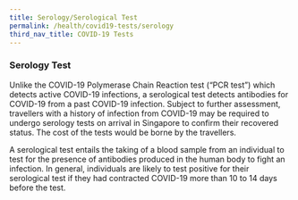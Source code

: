 ```yaml
---
title: Serology/Serological Test
permalink: /health/covid19-tests/serology
third_nav_title: COVID-19 Tests
---
```


<div id="serology"></div>

### Serology Test

Unlike the COVID-19 Polymerase Chain Reaction test (“PCR test”) which detects active COVID-19 infections, a serological test detects antibodies for COVID-19 from a past COVID-19 infection. Subject to further assessment, travellers with a history of infection from COVID-19 may be  required to undergo serology tests on arrival in Singapore to confirm their recovered status. The cost of the tests would be borne by the travellers.

A serological test entails the taking of a blood sample from an individual to test for the presence of antibodies produced in the human body to fight an infection. In general, individuals are likely to test positive for their serological test if they had contracted COVID-19 more than 10 to 14 days before the test.
